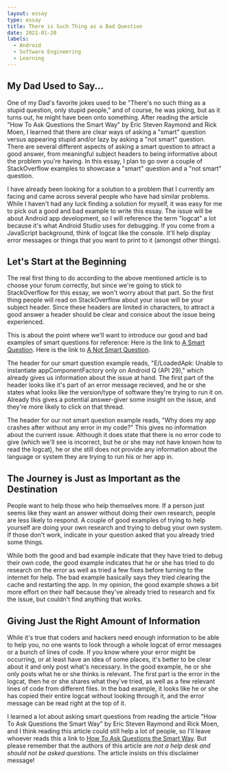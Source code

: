 ```yaml
---
layout: essay
type: essay
title: There is Such Thing as a Bad Question
date: 2021-01-20
labels:
  - Android
  - Software Engineering
  - Learning
---
```

## My Dad Used to Say...

  One of my Dad's favorite jokes used to be "There's no such thing as a stupid question, only stupid people," and of course, he was joking, but as it turns out, he might have been onto something.  After reading the article "How To Ask Questions the Smart Way" by Eric Steven Raymond and Rick Moen, I learned that there are clear ways of asking a "smart" question versus appearing stupid and/or lazy by asking a "not smart" question.  There are several different aspects of asking a smart question to attract a good answer, from meaningful subject headers to being informative about the problem you're having.  In this essay, I plan to go over a couple of StackOverflow examples to showcase a "smart" question and a "not smart" question.
  
  I have already been looking for a solution to a problem that I currently am facing and came across several people who have had similar problems.  While I haven't had any luck finding a solution for myself, it was easy for me to pick out a good and bad example to write this essay.  The issue will be about Android app development, so I will reference the term "logcat" a lot because it's what Android Studio uses for debugging.  If you come from a JavaScript background, think of logcat like the console.  It'll help display error messages or things that you want to print to it (amongst other things).

## Let's Start at the Beginning

  The real first thing to do according to the above mentioned article is to choose your forum correctly, but since we're going to stick to StackOverflow for this essay, we won't worry about that part.  So the first thing people will read on StackOverflow about your issue will be your subject header.  Since these headers are limited in characters, to attract a good answer a header should be clear and consice about the issue being experienced. 
  
   This is about the point where we'll want to introduce our good and bad examples of smart questions for reference:
   Here is the link to [A Smart Question](https://stackoverflow.com/questions/60472222/e-loadedapk-unable-to-instantiate-appcomponentfactory-only-on-android-q-api-29).
   Here is the link to [A Not Smart Question](https://stackoverflow.com/questions/58079720/why-does-my-app-crashes-after-without-any-error-in-my-code).
   
   The header for our smart question example reads, "E/LoadedApk: Unable to instantiate appComponentFactory only on Android Q (API 29)," which already gives us information about the issue at hand.  The first part of the header looks like it's part of an error message recieved, and he or she states what looks like the version/type of software they're trying to run it on.  Already this gives a potential answer-giver some insight on the issue, and they're more likely to click on that thread.
   
   The header for our not smart question example reads, "Why does my app crashes after without any error in my code?"  This gives no information about the current issue.  Although it does state that there is no error code to give (which we'll see is incorrect, but he or she may not have known how to read the logcat), he or she still does not provide any information about the language or system they are trying to run his or her app in.
   
## The Journey is Just as Important as the Destination

  People want to help those who help themselves more.  If a person just seems like they want an answer without doing their own research, people are less likely to respond.  A couple of good examples of trying to help yourself are doing your own research and trying to debug your own system.  If those don't work, indicate in your question asked that you already tried some things.  
  
  While both the good and bad example indicate that they have tried to debug their own code, the good example indicates that he or she has tried to do research on the error as well as tried a few fixes before turning to the internet for help.  The bad example basically says they tried clearing the cache and restarting the app.  In my opinion, the good example shows a bit more effort on their half because they've already tried to research and fix the issue, but couldn't find anything that works.
  
## Giving Just the Right Amount of Information

  While it's true that coders and hackers need enough information to be able to help you, no one wants to look through a whole logcat of error messages or a bunch of lines of code.  If you know where your error might be occurring, or at least have an idea of some places, it's better to be clear about it and only post what's necessary.  In the good example, he or she only posts what he or she thinks is relevant.  The first part is the error in the logcat, then he or she shares what they've tried, as well as a few relevant lines of code from different files.  In the bad example, it looks like he or she has copied their entire logcat without looking through it, and the error message can be read right at the top of it.
  
  I learned a lot about asking smart questions from reading the article "How To Ask Questions the Smart Way" by Eric Steven Raymond and Rick Moen, and I think reading this article could still help a lot of people, so I'll leave whoever reads this a link to [How To Ask Questions the Smart Way](http://www.catb.org/esr/faqs/smart-questions.html). But please remember that the authors of this article are *not a help desk and should not be asked questions.* The article insists on this disclaimer message!

